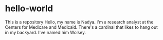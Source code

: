 # hello-world
This is a repository
Hello, my name is Nadya. I'm a research analyst at the Centers for Medicare and Medicaid. 
There's a cardinal that likes to hang out in my backyard. I've named him Wolsey.
